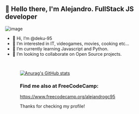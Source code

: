 ## 👋 Hello there, I'm Alejandro. FullStack JS developer
![image](https://user-images.githubusercontent.com/12500207/155586678-8159d42c-8b7b-47e7-9039-8e51067d2d68.png)




<div>
<ul>
<li>👋 Hi, I’m @deku-95</li>
<li>👀 I’m interested in IT, videogames, movies, cooking etc... </li>
<li>🌱 I’m currently learning Javascript and Python.</li>
<li> 💞️ I’m looking to collaborate on Open Source projects.</li>
 <ul>
   <br/>

  [![Anurag's GitHub stats](https://github-readme-stats.vercel.app/api?username=deku-95&count_private=true&show_icons=true&theme=dracula)](https://github.com/anuraghazra/github-readme-stats)
   
  
### Find me also at FreeCodeCamp:
https://www.freecodecamp.org/alejandrogc95

Thanks for checking my profile!
   </div>
